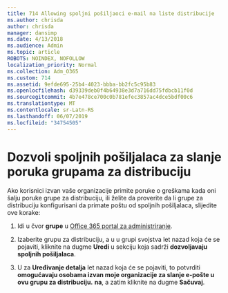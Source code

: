 ```yaml
---
title: 714 Allowing spoljni pošiljaoci e-mail na liste distribucije
ms.author: chrisda
author: chrisda
manager: dansimp
ms.date: 4/13/2018
ms.audience: Admin
ms.topic: article
ROBOTS: NOINDEX, NOFOLLOW
localization_priority: Normal
ms.collection: Adm_O365
ms.custom: 714
ms.assetid: 9efde695-25b4-4023-bbba-bb2fc5c95b83
ms.openlocfilehash: d39339deb0f4b64938e3d7a716dd75fdbcb11f0d
ms.sourcegitcommit: 4b7e478ce700c0b781efec3857ac4dce5bdf00c6
ms.translationtype: MT
ms.contentlocale: sr-Latn-RS
ms.lasthandoff: 06/07/2019
ms.locfileid: "34754505"
---
```

# <a name="allow-external-senders-to-send-messages-to-distribution-groups"></a>Dozvoli spoljnih pošiljalaca za slanje poruka grupama za distribuciju

Ako korisnici izvan vaše organizacije primite poruke o greškama kada oni šalju poruke grupe za distribuciju, ili želite da proverite da li grupe za distribuciju konfigurisani da primate poštu od spoljnih pošiljalaca, slijedite ove korake:

1. Idi u čvor **grupe** u [Office 365 portal za administriranje](https://portal.office.com/adminportal/home#/groups).

2. Izaberite grupu za distribuciju, a u u grupi svojstva let nazad koja će se pojaviti, kliknite na dugme **Uredi** u sekciju koja sadrži **dozvoljavaju spoljnih pošiljalaca**.

3. U za **Uređivanje detalja** let nazad koja će se pojaviti, to potvrditi **omogućavaju osobama izvan moje organizacije za slanje e-pošte u ovu grupu za distribuciju.** **na**, a zatim kliknite na dugme **Sačuvaj**.
